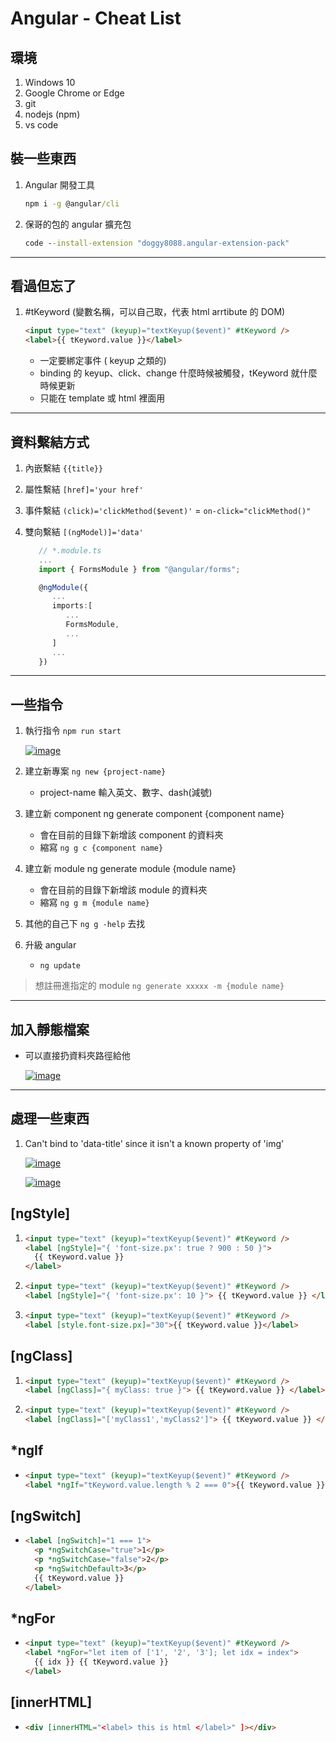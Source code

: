 # Angular - Cheat List

## 環境

1. Windows 10
1. Google Chrome or Edge
1. git
1. nodejs (npm)
1. vs code

## 裝一些東西

1. Angular 開發工具

   ```cmd
   npm i -g @angular/cli
   ```

2. 保哥的包的 angular 擴充包

   ```cmd
   code --install-extension "doggy8088.angular-extension-pack"
   ```

---

## 看過但忘了

1. #tKeyword (變數名稱，可以自己取，代表 html arrtibute 的 DOM)

   ```html
   <input type="text" (keyup)="textKeyup($event)" #tKeyword />
   <label>{{ tKeyword.value }}</label>
   ```

   - 一定要綁定事件 ( keyup 之類的)
   - binding 的 keyup、click、change 什麼時候被觸發，tKeyword 就什麼時候更新
   - 只能在 template 或 html 裡面用

---

## 資料繫結方式

1. 內嵌繫結 `{{title}}`
1. 屬性繫結 `[href]='your href'`
1. 事件繫結 `(click)='clickMethod($event)'` = `on-click="clickMethod()"`
1. 雙向繫結 `[(ngModel)]='data'`

   ```ts
      // *.module.ts
      ...
      import { FormsModule } from "@angular/forms";

      @ngModule({
         ...
         imports:[
            ...
            FormsModule,
            ...
         ]
         ...
      })
   ```

---

## 一些指令

1. 執行指令 `npm run start`

   [![image](https://user-images.githubusercontent.com/37999690/125931164-20092dba-7945-4c0d-9979-f59049245319.png "image")](https://user-images.githubusercontent.com/37999690/125931164-20092dba-7945-4c0d-9979-f59049245319.png)

2. 建立新專案 `ng new {project-name}`
   - project-name 輸入英文、數字、dash(減號)
3. 建立新 component ng generate component {component name}
   - 會在目前的目錄下新增該 component 的資料夾
   - 縮寫 `ng g c {component name}`
4. 建立新 module ng generate module {module name}
   - 會在目前的目錄下新增該 module 的資料夾
   - 縮寫 `ng g m {module name}`
5. 其他的自己下 `ng g -help` 去找
6. 升級 angular
   - `ng update`

> 想註冊進指定的 module `ng generate xxxxx -m {module name}`

---

## 加入靜態檔案

- 可以直接扔資料夾路徑給他

  [![image](https://user-images.githubusercontent.com/37999690/125929605-a73dccf8-3acf-4aa2-ae39-7a75c81739e1.png "image")](https://user-images.githubusercontent.com/37999690/125929605-a73dccf8-3acf-4aa2-ae39-7a75c81739e1.png)

---

## 處理一些東西

1. Can't bind to 'data-title' since it isn't a known property of 'img'

   [![image](https://user-images.githubusercontent.com/37999690/125964504-4c129bd5-db05-41a7-b3b5-73403a1c93e9.png "image")](https://user-images.githubusercontent.com/37999690/125964504-4c129bd5-db05-41a7-b3b5-73403a1c93e9.png)

   [![image](https://user-images.githubusercontent.com/37999690/125964733-6de25fe3-6f0a-489d-92b6-789fa7ca084a.png "image")](https://user-images.githubusercontent.com/37999690/125964733-6de25fe3-6f0a-489d-92b6-789fa7ca084a.png)

## [ngStyle]

1. ```html
   <input type="text" (keyup)="textKeyup($event)" #tKeyword />
   <label [ngStyle]="{ 'font-size.px': true ? 900 : 50 }">
     {{ tKeyword.value }}
   </label>
   ```

1. ```html
   <input type="text" (keyup)="textKeyup($event)" #tKeyword />
   <label [ngStyle]="{ 'font-size.px': 10 }"> {{ tKeyword.value }} </label>
   ```

1. ```html
   <input type="text" (keyup)="textKeyup($event)" #tKeyword />
   <label [style.font-size.px]="30">{{ tKeyword.value }}</label>
   ```

## [ngClass]

1. ```html
   <input type="text" (keyup)="textKeyup($event)" #tKeyword />
   <label [ngClass]="{ myClass: true }"> {{ tKeyword.value }} </label>
   ```

1. ```html
   <input type="text" (keyup)="textKeyup($event)" #tKeyword />
   <label [ngClass]="['myClass1','myClass2']"> {{ tKeyword.value }} </label>
   ```

## \*ngIf

- ```html
  <input type="text" (keyup)="textKeyup($event)" #tKeyword />
  <label *ngIf="tKeyword.value.length % 2 === 0">{{ tKeyword.value }}</label>
  ```

## [ngSwitch]

- ```html
  <label [ngSwitch]="1 === 1">
    <p *ngSwitchCase="true">1</p>
    <p *ngSwitchCase="false">2</p>
    <p *ngSwitchDefault>3</p>
    {{ tKeyword.value }}
  </label>
  ```

## \*ngFor

- ```html
  <input type="text" (keyup)="textKeyup($event)" #tKeyword />
  <label *ngFor="let item of ['1', '2', '3']; let idx = index">
    {{ idx }} {{ tKeyword.value }}
  </label>
  ```

## [innerHTML]

- ```html
  <div [innerHTML="<label> this is html </label>" ]></div>
  ```
